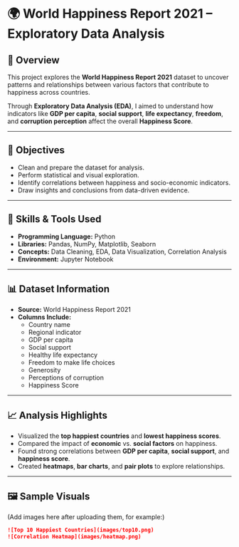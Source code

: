 # 🌍 World Happiness Report 2021 – Exploratory Data Analysis

## 📖 Overview
This project explores the **World Happiness Report 2021** dataset to uncover patterns and relationships between various factors that contribute to happiness across countries.

Through **Exploratory Data Analysis (EDA)**, I aimed to understand how indicators like **GDP per capita**, **social support**, **life expectancy**, **freedom**, and **corruption perception** affect the overall **Happiness Score**.

---

## 🎯 Objectives
- Clean and prepare the dataset for analysis.  
- Perform statistical and visual exploration.  
- Identify correlations between happiness and socio-economic indicators.  
- Draw insights and conclusions from data-driven evidence.

---

## 🧠 Skills & Tools Used
- **Programming Language:** Python  
- **Libraries:** Pandas, NumPy, Matplotlib, Seaborn  
- **Concepts:** Data Cleaning, EDA, Data Visualization, Correlation Analysis  
- **Environment:** Jupyter Notebook  

---

## 📊 Dataset Information
- **Source:** World Happiness Report 2021  
- **Columns Include:**  
  - Country name  
  - Regional indicator  
  - GDP per capita  
  - Social support  
  - Healthy life expectancy  
  - Freedom to make life choices  
  - Generosity  
  - Perceptions of corruption  
  - Happiness Score  

---

## 📈 Analysis Highlights
- Visualized the **top happiest countries** and **lowest happiness scores**.  
- Compared the impact of **economic** vs. **social factors** on happiness.  
- Found strong correlations between **GDP per capita**, **social support**, and **happiness score**.  
- Created **heatmaps**, **bar charts**, and **pair plots** to explore relationships.

---

## 🖼️ Sample Visuals
(Add images here after uploading them, for example:)

```markdown
![Top 10 Happiest Countries](images/top10.png)
![Correlation Heatmap](images/heatmap.png)
